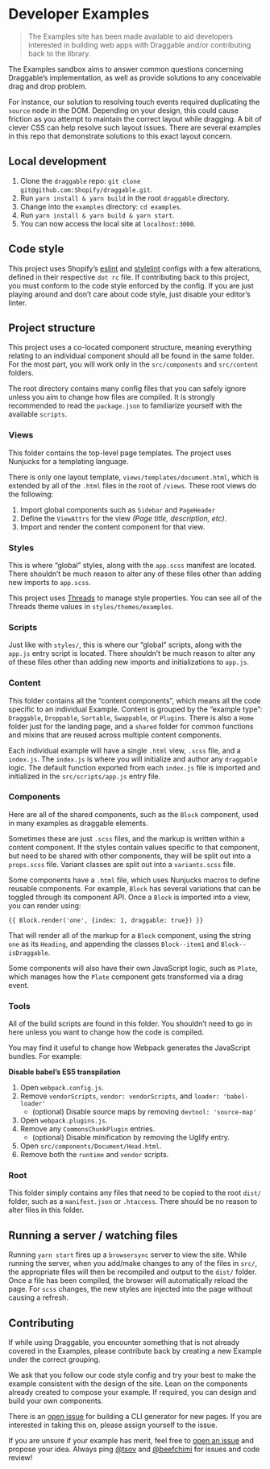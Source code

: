 # Developer Examples

> The Examples site has been made available to aid developers interested in building web apps with Draggable and/or contributing back to the library.

The Examples sandbox aims to answer common questions concerning Draggable’s implementation, as well as provide solutions to any conceivable drag and drop problem.

For instance, our solution to resolving touch events required duplicating the `source` node in the DOM. Depending on your design, this could cause friction as you attempt to maintain the correct layout while dragging. A bit of clever CSS can help resolve such layout issues. There are several examples in this repo that demonstrate solutions to this exact layout concern.

## Local development

1. Clone the `draggable` repo: `git clone git@github.com:Shopify/draggable.git`.
2. Run `yarn install & yarn build` in the root `draggable` directory.
3. Change into the `examples` directory: `cd examples`.
4. Run `yarn install & yarn build & yarn start`.
5. You can now access the local site at `localhost:3000`.

## Code style

This project uses Shopify’s [eslint](https://github.com/Shopify/eslint-plugin-shopify) and [stylelint](https://github.com/Shopify/stylelint-config-shopify) configs with a few alterations, defined in their respective `dot rc` file. If contributing back to this project, you must conform to the code style enforced by the config. If you are just playing around and don’t care about code style, just disable your editor’s linter.

## Project structure

This project uses a co-located component structure, meaning everything relating to an individual component should all be found in the same folder. For the most part, you will work only in the `src/components` and `src/content` folders.

The root directory contains many config files that you can safely ignore unless you aim to change how files are compiled. It is strongly recommended to read the `package.json` to familiarize yourself with the available `scripts`.

### Views

This folder contains the top-level page templates. The project uses Nunjucks for a templating language.

There is only one layout template, `views/templates/document.html`, which is extended by all of the `.html` files in the root of `/views`. These root views do the following:

1. Import global components such as `Sidebar` and `PageHeader`
2. Define the `ViewAttrs` for the view _(Page title, description, etc)_.
3. Import and render the content component for that view.

### Styles

This is where “global” styles, along with the `app.scss` manifest are located. There shouldn’t be much reason to alter any of these files other than adding new imports to `app.scss`.

This project uses [Threads](https://github.com/beefchimi/threads) to manage style properties. You can see all of the Threads theme values in `styles/themes/examples`.

### Scripts

Just like with `styles/`, this is where our “global” scripts, along with the `app.js` entry script is located. There shouldn’t be much reason to alter any of these files other than adding new imports and initializations to `app.js`.

### Content

This folder contains all the “content components”, which means all the code specific to an individual Example. Content is grouped by the “example type”: `Draggable`, `Droppable`, `Sortable`, `Swappable`, or `Plugins`. There is also a `Home` folder just for the landing page, and a `shared` folder for common functions and mixins that are reused across multiple content components.

Each individual example will have a single `.html` view, `.scss` file, and a `index.js`. The `index.js` is where you will initialize and author any `draggable` logic. The default function exported from each `index.js` file is imported and initialized in the `src/scripts/app.js` entry file.

### Components

Here are all of the shared components, such as the `Block` component, used in many examples as draggable elements.

Sometimes these are just `.scss` files, and the markup is written within a content component. If the styles contain values specific to that component, but need to be shared with other components, they will be split out into a `props.scss` file. Variant classes are split out into a `variants.scss` file.

Some components have a `.html` file, which uses Nunjucks macros to define reusable components. For example, `Block` has several variations that can be toggled through its component API. Once a `Block` is imported into a view, you can render using:

`{{ Block.render('one', {index: 1, draggable: true}) }}`

That will render all of the markup for a `Block` component, using the string `one` as its `Heading`, and appending the classes `Block--item1` and `Block--isDraggable`.

Some components will also have their own JavaScript logic, such as `Plate`, which manages how the `Plate` component gets transformed via a drag event.

### Tools

All of the build scripts are found in this folder. You shouldn’t need to go in here unless you want to change how the code is compiled.

You may find it useful to change how Webpack generates the JavaScript bundles. For example:

**Disable babel’s ES5 transpilation**
1. Open `webpack.config.js`.
2. Remove `vendorScripts`, `vendor: vendorScripts`, and `loader: 'babel-loader'`
    - (optional) Disable source maps by removing `devtool: 'source-map'`
3. Open `webpack.plugins.js`.
4. Remove any `CommonsChunkPlugin` entries.
    - (optional) Disable minification by removing the Uglify entry.
5. Open `src/components/Document/Head.html`.
6. Remove both the `runtime` and `vendor` scripts.

### Root

This folder simply contains any files that need to be copied to the root `dist/` folder, such as a `manifest.json` or `.htaccess`. There should be no reason to alter files in this folder.

## Running a server / watching files

Running `yarn start` fires up a `browsersync` server to view the site. While running the server, when you add/make changes to any of the files in `src/`, the appropriate files will then be recompiled and output to the `dist/` folder. Once a file has been compiled, the browser will automatically reload the page. For `scss` changes, the new styles are injected into the page without causing a refresh.

## Contributing

If while using Draggable, you encounter something that is not already covered in the Examples, please contribute back by creating a new Example under the correct grouping.

We ask that you follow our code style config and try your best to make the example consistent with the design of the site. Lean on the components already created to compose your example. If required, you can design and build your own components.

There is an [open issue](https://github.com/Shopify/draggable/issues/110) for building a CLI generator for new pages. If you are interested in taking this on, please assign yourself to the issue.

If you are unsure if your example has merit, feel free to [open an issue](https://github.com/Shopify/draggable/issues) and propose your idea. Always ping [@tsov](https://github.com/tsov) and [@beefchimi](https://github.com/beefchimi) for issues and code review!
